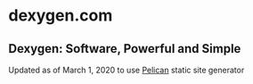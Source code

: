# dexygen.com
## Dexygen: Software, Powerful and Simple

Updated as of March 1, 2020 to use [Pelican](https://getpelican.com/) static site generator
